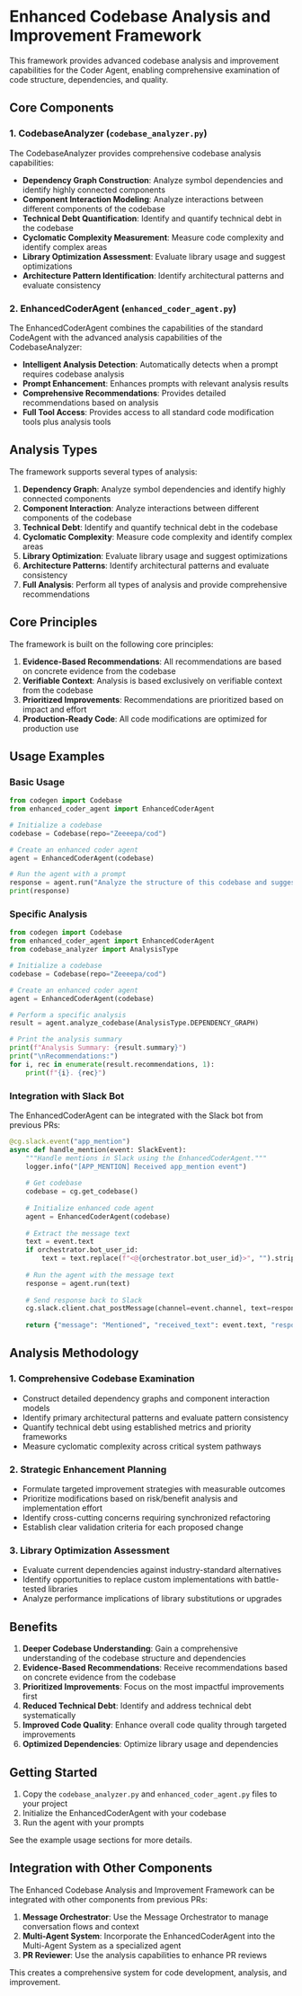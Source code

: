# Enhanced Codebase Analysis and Improvement Framework

This framework provides advanced codebase analysis and improvement capabilities for the Coder Agent, enabling comprehensive examination of code structure, dependencies, and quality.

## Core Components

### 1. CodebaseAnalyzer (`codebase_analyzer.py`)

The CodebaseAnalyzer provides comprehensive codebase analysis capabilities:

- **Dependency Graph Construction**: Analyze symbol dependencies and identify highly connected components
- **Component Interaction Modeling**: Analyze interactions between different components of the codebase
- **Technical Debt Quantification**: Identify and quantify technical debt in the codebase
- **Cyclomatic Complexity Measurement**: Measure code complexity and identify complex areas
- **Library Optimization Assessment**: Evaluate library usage and suggest optimizations
- **Architecture Pattern Identification**: Identify architectural patterns and evaluate consistency

### 2. EnhancedCoderAgent (`enhanced_coder_agent.py`)

The EnhancedCoderAgent combines the capabilities of the standard CodeAgent with the advanced analysis capabilities of the CodebaseAnalyzer:

- **Intelligent Analysis Detection**: Automatically detects when a prompt requires codebase analysis
- **Prompt Enhancement**: Enhances prompts with relevant analysis results
- **Comprehensive Recommendations**: Provides detailed recommendations based on analysis
- **Full Tool Access**: Provides access to all standard code modification tools plus analysis tools

## Analysis Types

The framework supports several types of analysis:

1. **Dependency Graph**: Analyze symbol dependencies and identify highly connected components
2. **Component Interaction**: Analyze interactions between different components of the codebase
3. **Technical Debt**: Identify and quantify technical debt in the codebase
4. **Cyclomatic Complexity**: Measure code complexity and identify complex areas
5. **Library Optimization**: Evaluate library usage and suggest optimizations
6. **Architecture Patterns**: Identify architectural patterns and evaluate consistency
7. **Full Analysis**: Perform all types of analysis and provide comprehensive recommendations

## Core Principles

The framework is built on the following core principles:

1. **Evidence-Based Recommendations**: All recommendations are based on concrete evidence from the codebase
2. **Verifiable Context**: Analysis is based exclusively on verifiable context from the codebase
3. **Prioritized Improvements**: Recommendations are prioritized based on impact and effort
4. **Production-Ready Code**: All code modifications are optimized for production use

## Usage Examples

### Basic Usage

```python
from codegen import Codebase
from enhanced_coder_agent import EnhancedCoderAgent

# Initialize a codebase
codebase = Codebase(repo="Zeeeepa/cod")

# Create an enhanced coder agent
agent = EnhancedCoderAgent(codebase)

# Run the agent with a prompt
response = agent.run("Analyze the structure of this codebase and suggest improvements")
print(response)
```

### Specific Analysis

```python
from codegen import Codebase
from enhanced_coder_agent import EnhancedCoderAgent
from codebase_analyzer import AnalysisType

# Initialize a codebase
codebase = Codebase(repo="Zeeeepa/cod")

# Create an enhanced coder agent
agent = EnhancedCoderAgent(codebase)

# Perform a specific analysis
result = agent.analyze_codebase(AnalysisType.DEPENDENCY_GRAPH)

# Print the analysis summary
print(f"Analysis Summary: {result.summary}")
print("\nRecommendations:")
for i, rec in enumerate(result.recommendations, 1):
    print(f"{i}. {rec}")
```

### Integration with Slack Bot

The EnhancedCoderAgent can be integrated with the Slack bot from previous PRs:

```python
@cg.slack.event("app_mention")
async def handle_mention(event: SlackEvent):
    """Handle mentions in Slack using the EnhancedCoderAgent."""
    logger.info("[APP_MENTION] Received app_mention event")
    
    # Get codebase
    codebase = cg.get_codebase()
    
    # Initialize enhanced code agent
    agent = EnhancedCoderAgent(codebase)
    
    # Extract the message text
    text = event.text
    if orchestrator.bot_user_id:
        text = text.replace(f"<@{orchestrator.bot_user_id}>", "").strip()
    
    # Run the agent with the message text
    response = agent.run(text)
    
    # Send response back to Slack
    cg.slack.client.chat_postMessage(channel=event.channel, text=response, thread_ts=event.ts)
    
    return {"message": "Mentioned", "received_text": event.text, "response": response}
```

## Analysis Methodology

### 1. Comprehensive Codebase Examination

- Construct detailed dependency graphs and component interaction models
- Identify primary architectural patterns and evaluate pattern consistency
- Quantify technical debt using established metrics and priority frameworks
- Measure cyclomatic complexity across critical system pathways

### 2. Strategic Enhancement Planning

- Formulate targeted improvement strategies with measurable outcomes
- Prioritize modifications based on risk/benefit analysis and implementation effort
- Identify cross-cutting concerns requiring synchronized refactoring
- Establish clear validation criteria for each proposed change

### 3. Library Optimization Assessment

- Evaluate current dependencies against industry-standard alternatives
- Identify opportunities to replace custom implementations with battle-tested libraries
- Analyze performance implications of library substitutions or upgrades

## Benefits

1. **Deeper Codebase Understanding**: Gain a comprehensive understanding of the codebase structure and dependencies
2. **Evidence-Based Recommendations**: Receive recommendations based on concrete evidence from the codebase
3. **Prioritized Improvements**: Focus on the most impactful improvements first
4. **Reduced Technical Debt**: Identify and address technical debt systematically
5. **Improved Code Quality**: Enhance overall code quality through targeted improvements
6. **Optimized Dependencies**: Optimize library usage and dependencies

## Getting Started

1. Copy the `codebase_analyzer.py` and `enhanced_coder_agent.py` files to your project
2. Initialize the EnhancedCoderAgent with your codebase
3. Run the agent with your prompts

See the example usage sections for more details.

## Integration with Other Components

The Enhanced Codebase Analysis and Improvement Framework can be integrated with other components from previous PRs:

1. **Message Orchestrator**: Use the Message Orchestrator to manage conversation flows and context
2. **Multi-Agent System**: Incorporate the EnhancedCoderAgent into the Multi-Agent System as a specialized agent
3. **PR Reviewer**: Use the analysis capabilities to enhance PR reviews

This creates a comprehensive system for code development, analysis, and improvement.